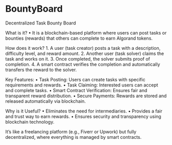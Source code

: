 # BountyBoard

Decentralized Task Bounty Board

What is it?
•⁠  ⁠It is a blockchain-based platform where users can post tasks or bounties (rewards) that others can complete to earn Algorand tokens.

How does it work?
1.⁠ ⁠A user (task creator) posts a task with a description, difficulty level, and reward amount.
2.⁠ ⁠Another user (task solver) claims the task and works on it.
3.⁠ ⁠Once completed, the solver submits proof of completion.
4.⁠ ⁠A smart contract verifies the completion and automatically transfers the reward to the solver.

Key Features:
•⁠  ⁠Task Posting: Users can create tasks with specific requirements and rewards.
•⁠  ⁠Task Claiming: Interested users can accept and complete tasks.
•⁠  ⁠Smart Contract Verification: Ensures fair and transparent reward distribution.
•⁠  ⁠Secure Payments: Rewards are stored and released automatically via blockchain.

Why is it Useful?
•⁠  ⁠Eliminates the need for intermediaries.
•⁠  ⁠Provides a fair and trust way to earn rewards.
•⁠  ⁠Ensures security and transparency using blockchain technology.

It’s like a freelancing platform (e.g., Fiverr or Upwork) but fully decentralized, where everything is managed by smart contracts.


